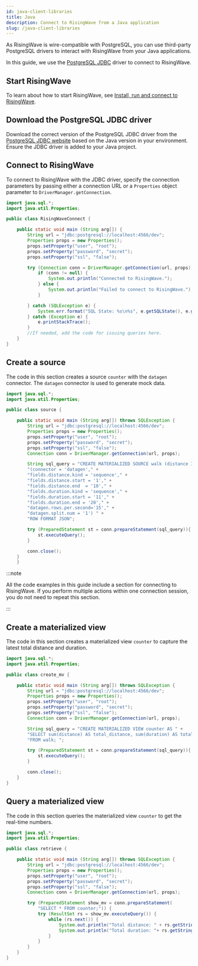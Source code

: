 ```yaml
---
id: java-client-libraries
title: Java
description: Connect to RisingWave from a Java application
slug: /java-client-libraries
---
```


As RisingWave is wire-compatible with PostgreSQL, you can use third-party PostgreSQL drivers to interact with RisingWave from your Java applications.

In this guide, we use the [PostgreSQL JDBC](https://jdbc.postgresql.org/) driver to connect to RisingWave.


## Start RisingWave

To learn about how to start RisingWave, see [Install, run and connect to RisingWave](../install-run-connect.md).


## Download the PostgreSQL JDBC driver

Download the correct version of the PostgreSQL JDBC driver from the [PostgreSQL JDBC website](https://jdbc.postgresql.org/download/) based on the Java version in your environment. Ensure the JDBC driver is added to your Java project.


## Connect to RisingWave

To connect to RisingWave with the JDBC driver, specify the connection parameters by passing either a connection URL or a `Properties` object parameter to `DriverManager.getConnection`.

```java
import java.sql.*;
import java.util.Properties;

public class RisingWaveConnect {

    public static void main (String arg[]) {
        String url = "jdbc:postgresql://localhost:4566/dev";
        Properties props = new Properties();
        props.setProperty("user", "root");
        props.setProperty("password", "secret");
        props.setProperty("ssl", "false");

        try (Connection conn = DriverManager.getConnection(url, props)) {
            if (conn != null) {
                System.out.println("Connected to RisingWave.");
            } else {
                System.out.println("Failed to connect to RisingWave.");
            }

        } catch (SQLException e) {
            System.err.format("SQL State: %s\n%s", e.getSQLState(), e.getMessage());
        } catch (Exception e) {
            e.printStackTrace();
        }
        //If needed, add the code for issuing queries here.
    }   
}
```

## Create a source

The code in this section creates a source `counter` with the `datagen` connector. The `datagen` connector is used to generate mock data.

```java
import java.sql.*;
import java.util.Properties;

public class source {

    public static void main (String arg[]) throws SQLException {
        String url = "jdbc:postgresql://localhost:4566/dev";
        Properties props = new Properties();
        props.setProperty("user", "root");
        props.setProperty("password", "secret");
        props.setProperty("ssl", "false");
        Connection conn = DriverManager.getConnection(url, props);

        String sql_query = "CREATE MATERIALIZED SOURCE walk (distance INT, duration INT) WITH " +
        "(connector = 'datagen'," +
        "fields.distance.kind = 'sequence'," +
        "fields.distance.start = '1'," +
        "fields.distance.end  = '10'," +
        "fields.duration.kind = 'sequence'," +
        "fields.duration.start = '11'," +
        "fields.duration.end = '20'," +
        "datagen.rows.per.second='15'," +
        "datagen.split.num = '1') " +
        "ROW FORMAT JSON";

        try (PreparedStatement st = conn.prepareStatement(sql_query)){ 
            st.executeQuery();
        }

        conn.close();
    }
    }
```

:::note

All the code examples in this guide include a section for connecting to RisingWave. If you perform multiple actions within one connection session, you do not need to repeat this section.

:::


## Create a materialized view

The code in this section creates a materialized view `counter` to capture the latest total distance and duration.

```java
import java.sql.*;
import java.util.Properties;

public class create_mv {

    public static void main (String arg[]) throws SQLException {
        String url = "jdbc:postgresql://localhost:4566/dev";
        Properties props = new Properties();
        props.setProperty("user", "root");
        props.setProperty("password", "secret");
        props.setProperty("ssl", "false");
        Connection conn = DriverManager.getConnection(url, props);

        String sql_query = "CREATE MATERIALIZED VIEW counter AS " +
        "SELECT sum(distance) AS total_distance, sum(duration) AS total_duration " +
        "FROM walk; ";

        try (PreparedStatement st = conn.prepareStatement(sql_query)){ 
            st.executeQuery();
        }

        conn.close();
    }
}
```

## Query a materialized view

The code in this section queries the materialized view `counter` to get the real-time numbers.

```java
import java.sql.*;
import java.util.Properties;

public class retrieve {

    public static void main (String arg[]) throws SQLException {
        String url = "jdbc:postgresql://localhost:4566/dev";
        Properties props = new Properties();
        props.setProperty("user", "root");
        props.setProperty("password", "secret");
        props.setProperty("ssl", "false");
        Connection conn = DriverManager.getConnection(url, props);

        try (PreparedStatement show_mv = conn.prepareStatement(
            "SELECT * FROM counter;")) {
            try (ResultSet rs = show_mv.executeQuery()) {
                while (rs.next()) {
                    System.out.println("Total distance: " + rs.getString("total_distance"));
                    System.out.println("Total duration: "+ rs.getString("total_duration"));
                }
            }
        }
    }
}
```








